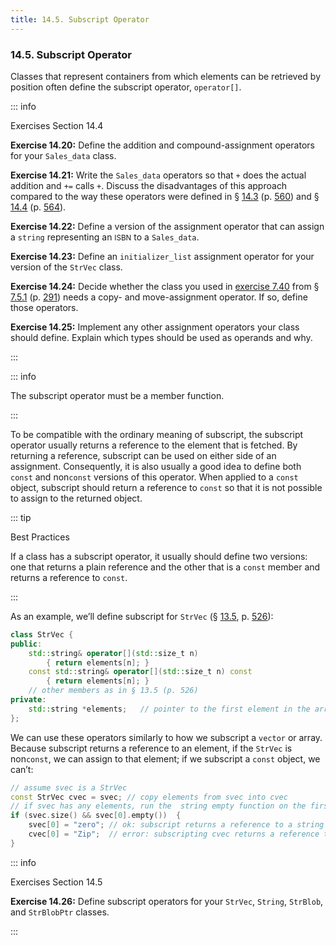 ```yaml
---
title: 14.5. Subscript Operator
---
```


<h3 id="filepos3620887">14.5. Subscript Operator</h3>
<p>Classes that represent containers from which elements can be retrieved by position often define the subscript operator, <code>operator[]</code>.</p>

::: info
<a id="filepos3621264"></a><p>Exercises Section 14.4</p>
<p><strong>Exercise 14.20:</strong> Define the addition and compound-assignment operators for your <code>Sales_data</code> class.</p>
<p><strong>Exercise 14.21:</strong> Write the <code>Sales_data</code> operators so that <code>+</code> does the actual addition and <code>+=</code> calls <code>+</code>. Discuss the disadvantages of this approach compared to the way these operators were defined in § <a href="132-14.3._arithmetic_and_relational_operators.html#filepos3595833">14.3</a> (p. <a href="132-14.3._arithmetic_and_relational_operators.html#filepos3595833">560</a>) and § <a href="133-14.4._assignment_operators.html#filepos3614210">14.4</a> (p. <a href="133-14.4._assignment_operators.html#filepos3614210">564</a>).</p>
<p><strong>Exercise 14.22:</strong> Define a version of the assignment operator that can assign a <code>string</code> representing an <small>ISBN</small> to a <code>Sales_data</code>.</p>
<p><strong>Exercise 14.23:</strong> Define an <code>initializer_list</code> assignment operator for your version of the <code>StrVec</code> class.</p>
<p><strong>Exercise 14.24:</strong> Decide whether the class you used in <a href="077-7.5._constructors_revisited.html#filepos1972067">exercise 7.40</a> from § <a href="077-7.5._constructors_revisited.html#filepos1953073">7.5.1</a> (p. <a href="077-7.5._constructors_revisited.html#filepos1953073">291</a>) needs a copy- and move-assignment operator. If so, define those operators.</p>
<p><strong>Exercise 14.25:</strong> Implement any other assignment operators your class should define. Explain which types should be used as operands and why.</p>
:::

::: info
<p>The subscript operator must be a member function.</p>
:::

<p>To be compatible with the ordinary meaning of subscript, the subscript operator usually returns a reference to the element that is fetched. By returning a reference, subscript can be used on either side of an assignment. Consequently, it is also usually a good idea to define both <code>const</code> and non<code>const</code> versions of this operator. When applied to a <code>const</code> object, subscript should return a reference to <code>const</code> so that it is not possible to assign to the returned object.</p>

::: tip
<p>Best Practices</p>
<p>If a class has a subscript operator, it usually should define two versions: one that returns a plain reference and the other that is a <code>const</code> member and returns a reference to <code>const</code>.</p>
:::

<p>As an example, we’ll define subscript for <code>StrVec</code> (§ <a href="125-13.5._classes_that_manage_dynamic_memory.html#filepos3380687">13.5</a>, p. <a href="125-13.5._classes_that_manage_dynamic_memory.html#filepos3380687">526</a>):</p>

```c++
class StrVec {
public:
    std::string& operator[](std::size_t n)
        { return elements[n]; }
    const std::string& operator[](std::size_t n) const
        { return elements[n]; }
    // other members as in § 13.5 (p. 526)
private:
    std::string *elements;   // pointer to the first element in the array
};
```

<p>We can use these operators similarly to how we subscript a <code>vector</code> or array. Because subscript returns a reference to an element, if the <code>StrVec</code> is non<code>const</code>, we can assign to that element; if we subscript a <code>const</code> object, we can’t:</p>
<p><a id="filepos3627373"></a></p>

```c++
// assume svec is a StrVec
const StrVec cvec = svec; // copy elements from svec into cvec
// if svec has any elements, run the  string empty function on the first one
if (svec.size() && svec[0].empty())  {
    svec[0] = "zero"; // ok: subscript returns a reference to a string
    cvec[0] = "Zip";  // error: subscripting cvec returns a reference to const
}
```

::: info
<p>Exercises Section 14.5</p>
<p><strong>Exercise 14.26:</strong> Define subscript operators for your <code>StrVec</code>, <code>String</code>, <code>StrBlob</code>, and <code>StrBlobPtr</code> classes.</p>
:::
